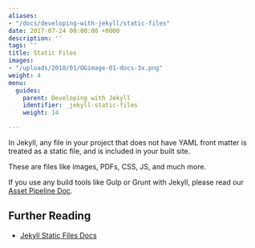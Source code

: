 ```yaml
---
aliases:
- "/docs/developing-with-jekyll/static-files"
date: 2017-07-24 00:00:00 +0000
description: ''
tags: ''
title: Static Files
images:
- "/uploads/2018/01/OGimage-01-docs-3x.png"
weight: 4
menu:
  guides:
    parent: Developing with Jekyll
    identifier: _jekyll-static-files
    weight: 14

---
```

In Jekyll, any file in your project that does not have YAML front matter is treated as a static file, and is included in your built site.

These are files like images, PDFs, CSS, JS, and much more.

If you use any build tools like Gulp or Grunt with Jekyll, please read our [Asset Pipeline Doc][1].

## Further Reading
- [Jekyll Static Files Docs](https://jekyllrb.com/docs/static-files/)

[1]: /docs/guides/developing-with-jekyll/asset-pipeline
